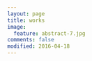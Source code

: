 ```yaml
---
layout: page
title: works
image:
  feature: abstract-7.jpg
comments: false
modified: 2016-04-18
---
```


<figure class="third">
	<a href="http://www.baidu.com" target="_blank"><img src="http://placehold.it/600x300.jpg" alt=""></a>
	<a href="http://placehold.it/1200x600.jpg"><img src="http://placehold.it/600x300.jpg" alt=""></a>
	<a href="http://placehold.it/1200x600.jpg"><img src="http://placehold.it/600x300.jpg" alt=""></a>
</figure>